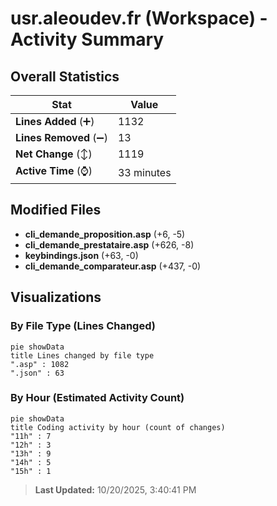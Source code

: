 # usr.aleoudev.fr (Workspace) - Activity Summary 

## Overall Statistics

| Stat                   | Value                                                             |
| ---------------------- | ----------------------------------------------------------------- |
| **Lines Added** (➕)   | 1132                                          |
| **Lines Removed** (➖) | 13                                        |
| **Net Change** (↕)    | 1119                |
| **Active Time** (⌚)   | 33 minutes |


## Modified Files
- **cli_demande_proposition.asp** (+6, -5)
- **cli_demande_prestataire.asp** (+626, -8)
- **keybindings.json** (+63, -0)
- **cli_demande_comparateur.asp** (+437, -0)

## Visualizations

### By File Type (Lines Changed)

```mermaid
pie showData
title Lines changed by file type
".asp" : 1082
".json" : 63
```

### By Hour (Estimated Activity Count)

```mermaid
pie showData
title Coding activity by hour (count of changes)
"11h" : 7
"12h" : 3
"13h" : 9
"14h" : 5
"15h" : 1
```


> **Last Updated:** 10/20/2025, 3:40:41 PM